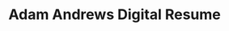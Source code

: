 # Adam Andrews Digital Resume

<!DOCTYPE html>
<html>
    <head>
        <meta charset="utf-8">
        <meta http-equiv="X-UA-Compatible" content="IE=edge">
        <title>Adam Andrews</title>
